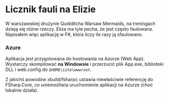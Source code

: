 # Licznik fauli na Elizie
W warszawskiej drużynie Quidditcha Warsaw Mermaids, na treningach dzieją się różne rzeczy. Eliza ma tyle pecha, że jest często faulowana. Napisałem więc aplikację w F#, która liczy ile razy ją sfaulowano.

### Azure
Aplikacja jest przygotowana do hostowania na Azurze (Web App). Wystarczy skompilować **na Windowsie** i przerzucić plik App.exe, biblioteki DLL i web.config do `$HOME\site\wwwroot`.

Z jakichś powodów xbuild/fsharpc ustawia niewłaściwie referencję do FSharp.Core, co uniemożliwia uruchomienie aplikacji na Azurze (choć lokalnie działa).
